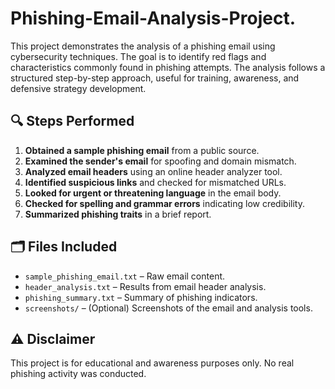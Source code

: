 # Phishing-Email-Analysis-Project.
This project demonstrates the analysis of a phishing email using cybersecurity techniques. The goal is to identify red flags and characteristics commonly found in phishing attempts. The analysis follows a structured step-by-step approach, useful for training, awareness, and defensive strategy development.
## 🔍 Steps Performed

1. **Obtained a sample phishing email** from a public source.
2. **Examined the sender's email** for spoofing and domain mismatch.
3. **Analyzed email headers** using an online header analyzer tool.
4. **Identified suspicious links** and checked for mismatched URLs.
5. **Looked for urgent or threatening language** in the email body.
6. **Checked for spelling and grammar errors** indicating low credibility.
7. **Summarized phishing traits** in a brief report.

## 🗂️ Files Included

- `sample_phishing_email.txt` – Raw email content.
- `header_analysis.txt` – Results from email header analysis.
- `phishing_summary.txt` – Summary of phishing indicators.
- `screenshots/` – (Optional) Screenshots of the email and analysis tools.

## ⚠️ Disclaimer

This project is for educational and awareness purposes only. No real phishing activity was conducted.
